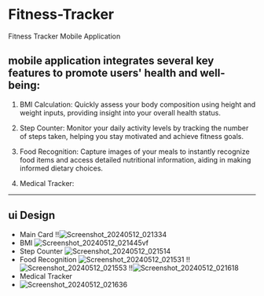 # Fitness-Tracker
Fitness Tracker Mobile Application

 ## mobile application integrates several key features to promote users' health and well-being:

 1.   BMI Calculation: Quickly assess your body composition using height and weight inputs, providing insight into your overall health status.

 2.   Step Counter: Monitor your daily activity levels by tracking the number of steps taken, helping you stay motivated and achieve fitness goals.

 3.   Food Recognition: Capture images of your meals to instantly recognize food items and access detailed nutritional information, aiding in making informed dietary choices.

 4.   Medical Tracker:

----
## ui Design
- Main Card
!!![Screenshot_20240512_021334](https://github.com/Lil-3omda/Fitness-Tracker/assets/60264235/2c192a5d-0cbf-4fd7-b59a-fc5c588510c4)
- BMI
![Screenshot_20240512_021445vf](https://github.com/Lil-3omda/Fitness-Tracker/assets/60264235/c7844b4a-084d-4327-bab9-72be8d188c04)
- Step Counter
![Screenshot_20240512_021514](https://github.com/Lil-3omda/Fitness-Tracker/assets/60264235/49d89b6b-042f-44b5-8ddd-6d64b6af1d42)
- Food Recognition
![Screenshot_20240512_021531](https://github.com/Lil-3omda/Fitness-Tracker/assets/60264235/afffac40-d63c-4761-9702-c20a6a22a84e)
!!![Screenshot_20240512_021553](https://github.com/Lil-3omda/Fitness-Tracker/assets/60264235/790e30cb-2723-4376-9d62-7c8e9000be0e)
!!![Screenshot_20240512_021618](https://github.com/Lil-3omda/Fitness-Tracker/assets/60264235/35ea1de3-9cb8-4d13-9440-4911bdda7303)
- Medical Tracker
- ![Screenshot_20240512_021636](https://github.com/Lil-3omda/Fitness-Tracker/assets/60264235/becdd985-cec4-43fe-9a3f-5ce53af74387)
